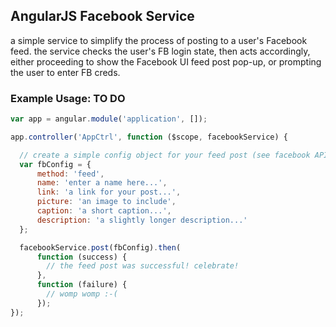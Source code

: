 ## AngularJS Facebook Service

  a simple service to simplify the process of posting to a user's Facebook feed. the service
  checks the user's FB login state, then acts accordingly, either proceeding to show the 
  Facebook UI feed post pop-up, or prompting the user to enter FB creds.
                         
### Example Usage: TO DO

```javascript
var app = angular.module('application', []);

app.controller('AppCtrl', function ($scope, facebookService) {

  // create a simple config object for your feed post (see facebook API docs)
  var fbConfig = {
      method: 'feed',
      name: 'enter a name here...',
      link: 'a link for your post...',
      picture: 'an image to include',
      caption: 'a short caption...',
      description: 'a slightly longer description...'
  };

  facebookService.post(fbConfig).then(
      function (success) {
        // the feed post was successful! celebrate!
      },
      function (failure) {
        // womp womp :-(
      });
});
```
